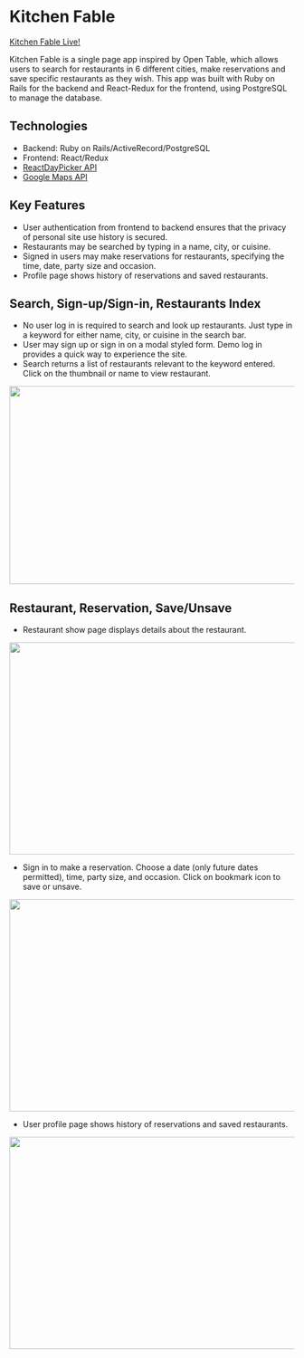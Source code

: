 # Kitchen Fable

[Kitchen Fable Live!](https://kitchenfable.herokuapp.com/)

Kitchen Fable is a single page app inspired by Open Table, which allows users to search for restaurants in 6 different cities, make reservations and save specific restaurants as they wish. This app was built with Ruby on Rails for the backend and React-Redux for the frontend, using PostgreSQL to manage the database.

## Technologies
* Backend: Ruby on Rails/ActiveRecord/PostgreSQL
* Frontend: React/Redux
* [ReactDayPicker API](http://react-day-picker.js.org/)
* [Google Maps API](https://developers.google.com/maps/documentation/)

## Key Features
* User authentication from frontend to backend ensures that the privacy of personal site use history is secured.
* Restaurants may be searched by typing in a name, city, or cuisine. 
* Signed in users may make reservations for restaurants, specifying the time, date, party size and occasion.
* Profile page shows history of reservations and saved restaurants.

## Search, Sign-up/Sign-in, Restaurants Index
* No user log in is required to search and look up restaurants. Just type in a keyword for either name, city, or cuisine in the search bar.
* User may sign up or sign in on a modal styled form. Demo log in provides a quick way to experience the site.
* Search returns a list of restaurants relevant to the keyword entered. Click on the thumbnail or name to view restaurant.
<p align="center">
  <img width="600" height="350" src="https://github.com/sophiacheungshc/kitchen_fable/blob/master/app/assets/images/firstdemo.gif">
</p>

## Restaurant, Reservation, Save/Unsave
* Restaurant show page displays details about the restaurant.
<p align="center">
  <img width="600" height="375" src="https://github.com/sophiacheungshc/kitchen_fable/blob/master/app/assets/images/seconddemo.gif">
</p>

* Sign in to make a reservation. Choose a date (only future dates permitted), time, party size, and occasion. Click on bookmark icon to save or unsave.
<p align="center">
  <img width="600" height="375" src="https://github.com/sophiacheungshc/kitchen_fable/blob/master/app/assets/images/thirddemo.gif">
</p>

* User profile page shows history of reservations and saved restaurants.
<p align="center">
  <img width="600" height="375" src="https://github.com/sophiacheungshc/kitchen_fable/blob/master/app/assets/images/fourthdemo.gif">
</p>




